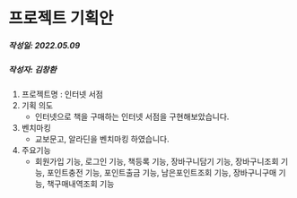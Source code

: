 # 프로젝트 기획안  
##### 작성일: 2022.05.09
##### 작성자: 김창환
1. 프로젝트명 : 인터넷 서점
2. 기획 의도
	* 인터넷으로 책을 구매하는 인터넷 서점을 구현해보았습니다.
3. 벤치마킹
	* 교보문고, 알라딘을 벤치마킹 하였습니다.
4. 주요기능
	* 회원가입 기능, 로그인 기능, 책등록 기능, 장바구니담기 기능, 장바구니조회 기능, 포인트충전 기능, 포인트출금 기능, 남은포인트조회 기능, 장바구니구매 기능, 책구매내역조회 기능